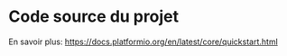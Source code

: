 # Code source du projet

En savoir plus: https://docs.platformio.org/en/latest/core/quickstart.html
